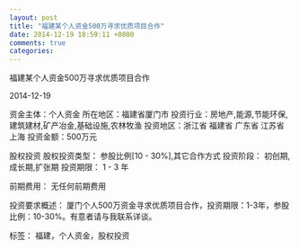 ```yaml
---
layout: post
title: "福建某个人资金500万寻求优质项目合作"
date: 2014-12-19 18:59:11 +0800
comments: true
categories: 
---
```

福建某个人资金500万寻求优质项目合作



2014-12-19

资金主体：个人资金
所在地区：福建省厦门市
投资行业：房地产,能源,节能环保,建筑建材,矿产冶金,基础设施,农林牧渔
投资地区：浙江省 福建省 广东省 江苏省 上海
投资金额：500万元

股权投资
股权投资类型：
                            参股比例[10 - 30%],其它合作方式 
                                                                                投资阶段：
                            初创期,成长期,扩张期 
                                                                                                                                        投资期限：
                            1 - 3 年

前期费用：
无任何前期费用

投资要求概述：
厦门个人500万资金寻求优质项目合作，投资期限：1-3年，参股比例：10-30%。有意者请与我联系详谈。

标签：
福建，个人资金，股权投资

